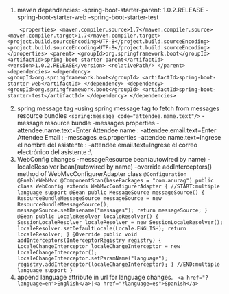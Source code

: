 1. maven dependencies:
   -spring-boot-starter-parent: 1.0.2.RELEASE
   -spring-boot-starter-web
   -spring-boot-starter-test

`    <properties>
        <maven.compiler.source>1.7</maven.compiler.source>
        <maven.compiler.target>1.7</maven.compiler.target>
        <project.build.sourceEncoding>UTF-8</project.build.sourceEncoding>
        <project.build.sourceEncoding>UTF-8</project.build.sourceEncoding>
    </properties>
    <parent>
        <groupId>org.springframework.boot</groupId>
        <artifactId>spring-boot-starter-parent</artifactId>
        <version>1.0.2.RELEASE</version>
        <relativePath/>
    </parent>
    <dependencies>
        <dependency>
            <groupId>org.springframework.boot</groupId>
            <artifactId>spring-boot-starter-web</artifactId>
        </dependency>
        <dependency>
            <groupId>org.springframework.boot</groupId>
            <artifactId>spring-boot-starter-test</artifactId>
        </dependency>
    </dependencies>`

2. spring message tag
-using spring message tag to fetch from messages resource bundles
`<spring:message code="attendee.name.text"/>`
-message resource bundle
 -messages.properties
   -attendee.name.text=Enter Attendee name :
   -attendee.email.text=Enter Attendee Email :
 -messages_es.properties
   -attendee.name.text=Ingrese el nombre del asistente :
   -attendee.email.text=Ingrese el correo electrónico del asistente :\
3. WebConfig changes
 -messageResource bean(autowired by name)
 -localeResolver bean(autowired by name)
 -override addInterceptors() method of WebMvcConfigurerAdapter class
`
@Configuration
@EnableWebMvc
@ComponentScan(basePackages = "com.anurag")
public class WebConfig extends WebMvcConfigurerAdapter {
    //START:multiple language support
    @Bean
    public MessageSource messageSource() {
        ResourceBundleMessageSource messageSource = new ResourceBundleMessageSource();
        messageSource.setBasename("messages");
        return messageSource;
    }
    @Bean
    public LocaleResolver localeResolver() {
        SessionLocaleResolver localeResolver = new SessionLocaleResolver();
        localeResolver.setDefaultLocale(Locale.ENGLISH);
        return localeResolver;
    }
    @Override
    public void addInterceptors(InterceptorRegistry registry) {
        LocaleChangeInterceptor localeChangeInterceptor = new LocaleChangeInterceptor();
        localeChangeInterceptor.setParamName("language");
        registry.addInterceptor(localeChangeInterceptor);
    }
    //END:multiple language support
}
`
4. append language attribute in url for language changes.
  ` <a href="?language=en">English</a>|<a href="?language=es">Spanish</a>`